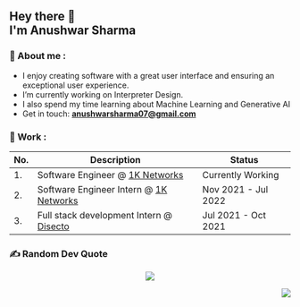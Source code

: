 <h2> Hey there 👋
<br />
I'm Anushwar Sharma
</h2>


### 👾 About me :
- I enjoy creating software with a great user interface and ensuring an exceptional user experience.
- I’m currently working on Interpreter Design.
- I also spend my time learning about Machine Learning and Generative AI
- Get in touch: **anushwarsharma07@gmail.com**

### 🔬 Work :
|No.|Description|Status|
|-|-|-|
|1.|Software Engineer @ [1K Networks](https://www.1knetworks.com/)|Currently Working|
|2.|Software Engineer Intern @ [1K Networks](https://www.1knetworks.com/)|Nov 2021 - Jul 2022|
|3.|Full stack development Intern @ [Disecto](https://www.disecto.com/)|Jul 2021 - Oct 2021|

### ✍️ Random Dev Quote
<div align="center">
  
  ![](https://quotes-github-readme.vercel.app/api?type=horizontal&theme=dark)
  
</div>

<p align="right" width="100%">
  <img src="https://komarev.com/ghpvc/?username=Anushwar&style=plastic&label=Views">
</p>
